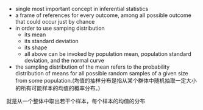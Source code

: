 - single most important concept in inferential statistics
- a frame of references for every outcome, among all possible outcome that could occur just by chance
- in order to use samping distribution
	- its mean
	- its standard deviation
	- its shape
	- all above can be invoked by population mean, population standard deviation, and the normal curve
- the sampling distribution of the mean refers to the probability distribution of means for all possible random samples of a given size from some population.(均值的抽样分布是指从某个群体中随机抽取一定大小的所有可能样本的均值的概率分布。)

就是从一个整体中取出若干个样本，每个样本的均值的分布